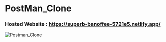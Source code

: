 # PostMan_Clone

### Hosted Website : https://superb-banoffee-5721e5.netlify.app/

![Postman_Clone](https://github.com/Omansh14/PostMan_Clone/assets/103351069/dd04f0db-e0e9-4f69-ba1a-9859a670fb69)




